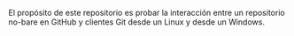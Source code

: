 El propósito de este repositorio es probar la interacción entre un repositorio no-bare en GitHub y clientes Git desde un Linux y desde un Windows. 
